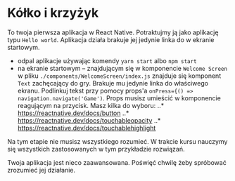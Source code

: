 # Kółko i krzyżyk

To twoja pierwsza aplikacja w React Native. Potraktujmy ją jako aplikację typu `Hello world`.
Aplikacja działa brakuje jej jedynie linka do w ekranie startowym. 
- odpal aplikacje używając komendy `yarn start` albo `npm start`
- na ekranie startowym – znajdującym się w komponencie `Welcome Screen` w pliku `./components/WelcomeScreen/index.js` znajduje się komponent `Text` zachęcający do gry. Brakuje mu jedynie linka do właściwego ekranu. Podlinkuj tekst przy pomocy props'a `onPress={() => navigation.navigate('Game')`. Props musisz umieścić w komponencie reagującym na przycisk. Masz kilka do wyboru:
..* https://reactnative.dev/docs/button
..* https://reactnative.dev/docs/touchableopacity
..* https://reactnative.dev/docs/touchablehighlight

Na tym etapie nie musisz wszystkiego rozumieć. W trakcie kursu nauczymy się wszystkich zastosowanych w tym przykładzie rozwiązań.

Twoja aplikacja jest nieco zaawansowana. Poświęć chwilę żeby spróbować zrozumieć jej działanie.